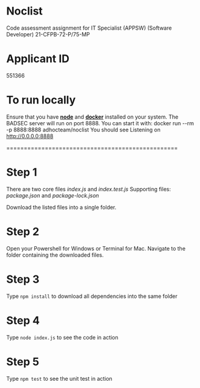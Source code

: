 # Noclist
Code assessment assignment for IT Specialist (APPSW) (Software Developer) 21-CFPB-72-P/75-MP

# Applicant ID
551366

# To run locally
Ensure that you have [**node**](https://nodejs.org/en/) and [**docker**](https://www.docker.com/) installed on your system.
The BADSEC server will run on port 8888. You can start it with:
docker run --rm -p 8888:8888 adhocteam/noclist
You should see Listening on http://0.0.0.0:8888

=================================================
# Step 1
There are two core files *index.js* and *index.test.js*
Supporting files: *package.json* and *package-lock.json*

Download the listed files into a single folder.

# Step 2
Open your Powershell for Windows or Terminal for Mac. Navigate to the folder containing the downloaded files.

# Step 3
Type `npm install` to download all dependencies into the same folder

# Step 4
Type `node index.js` to see the code in action

# Step 5
Type `npm test` to see the unit test in action
